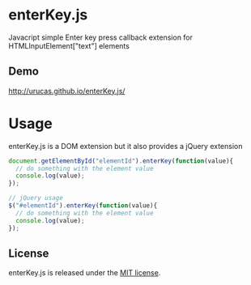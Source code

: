 enterKey.js
==========

Javacript simple Enter key press callback extension for HTMLInputElement["text"] elements

## Demo
<a href="http://urucas.github.io/enterKey.js/">http://urucas.github.io/enterKey.js/</a>

Usage
=====
enterKey.js is a DOM extension but it also provides a jQuery extension

``` javascript
document.getElementById("elementId").enterKey(function(value){
  // do something with the element value
  console.log(value);
});

// jQuery usage
$("#elementId").enterKey(function(value){
  // do something with the element value
  console.log(value);
});

```

## License

enterKey.js is released under the <a href="https://github.com/Urucas/enterKeyJS/blob/master/LICENSE">MIT license</a>.
